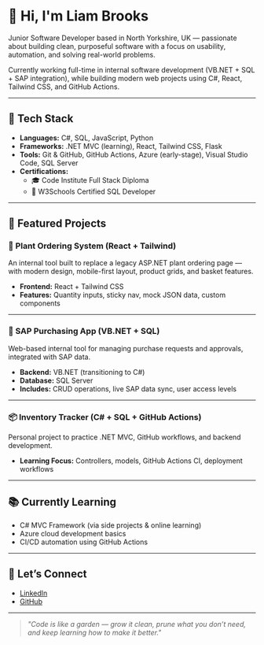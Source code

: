 # 👋 Hi, I'm Liam Brooks

Junior Software Developer based in North Yorkshire, UK — passionate about building clean, purposeful software with a focus on usability, automation, and solving real-world problems.

Currently working full-time in internal software development (VB.NET + SQL + SAP integration), while building modern web projects using C#, React, Tailwind CSS, and GitHub Actions.

---

## 🔧 Tech Stack

- **Languages:** C#, SQL, JavaScript, Python
- **Frameworks:** .NET MVC (learning), React, Tailwind CSS, Flask
- **Tools:** Git & GitHub, GitHub Actions, Azure (early-stage), Visual Studio Code, SQL Server
- **Certifications:**  
  - 🎓 Code Institute Full Stack Diploma  
  - 📜 W3Schools Certified SQL Developer  

---

## 📌 Featured Projects

### 🌿 Plant Ordering System (React + Tailwind)
An internal tool built to replace a legacy ASP.NET plant ordering page — with modern design, mobile-first layout, product grids, and basket features.
- **Frontend:** React + Tailwind CSS
- **Features:** Quantity inputs, sticky nav, mock JSON data, custom components


---

### 🛒 SAP Purchasing App (VB.NET + SQL)
Web-based internal tool for managing purchase requests and approvals, integrated with SAP data.
- **Backend:** VB.NET (transitioning to C#)
- **Database:** SQL Server
- **Includes:** CRUD operations, live SAP data sync, user access levels


---

### 📦 Inventory Tracker (C# + SQL + GitHub Actions)
Personal project to practice .NET MVC, GitHub workflows, and backend development.
- **Learning Focus:** Controllers, models, GitHub Actions CI, deployment workflows


---

## 📚 Currently Learning
- C# MVC Framework (via side projects & online learning)
- Azure cloud development basics
- CI/CD automation using GitHub Actions

---

## 💬 Let’s Connect
- [LinkedIn](https://www.linkedin.com/in/liam-brooks13/)  
- [GitHub](https://github.com/Lbrooks13)

---

> *"Code is like a garden — grow it clean, prune what you don’t need, and keep learning how to make it better."*
